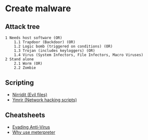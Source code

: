 # Create malware

## Attack tree

```text
1 Needs host software (OR)
    1.1 Trapdoor (Backdoor) (OR)
    1.2 Logic bomb (triggered on conditions) (OR)
    1.3 Trojan (includes keyloggers) (OR)
    1.4 Virus (System Infectors, File Infectors, Macro Viruses)
2 Stand alone
    2.1 Worm (OR)
    2.2 Zombie
```

## Scripting

* [Nirridit (Evil files)](https://github.com/tymyrddin/nirridit)
* [Ymrir (Network hacking scripts)](https://github.com/tymyrddin/ymrir)


## Cheatsheets

* [Evading Anti-Virus](cheatsheets:docs/stealth/evading-av)
* [Why use meterpreter](https://www.offensive-security.com/metasploit-unleashed/about-meterpreter/#Meterpreter_Design_Goals)
